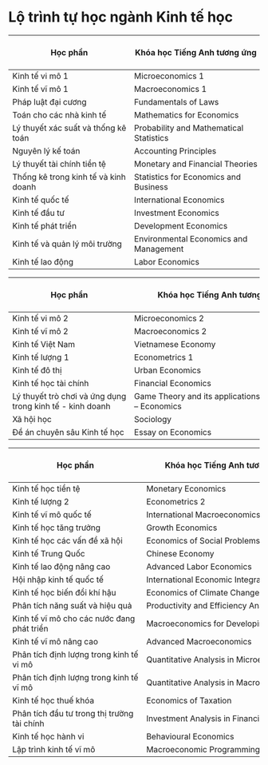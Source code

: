 
# Lộ trình tự học ngành Kinh tế học

| Học phần  | Khóa học Tiếng Anh tương ứng | Tài liệu học |
| --------- | ---------------------------- | ------------ |
| Kinh tế vi mô 1 | Microeconomics 1   |    |
| Kinh tế vĩ mô 1 | Macroeconomics 1   |    |
| Pháp luật đại cương  | Fundamentals of Laws   |    |
| Toán cho các nhà kinh tế | Mathematics for Economics    |    |
| Lý thuyết xác suất và thống kê toán   | Probability and Mathematical Statistics |    |
| Nguyên lý kế toán    | Accounting Principles  |    |
| Lý thuyết tài chính tiền tệ    | Monetary and Financial Theories     |    |
| Thống kê trong kinh tế và kinh doanh  | Statistics for Economics and Business   |    |
| Kinh tế quốc tế | International Economics|    |
| Kinh tế đầu tư  | Investment Economics   |    |
| Kinh tế phát triển   | Development Economics  |    |
| Kinh tế và quản lý môi trường  | Environmental Economics and Management  |    |
| Kinh tế lao động| Labor Economics    |    |


| Học phần  | Khóa học Tiếng Anh tương ứng | Tài liệu học |
| --------- | ---------------------------- | ------------ |
| Kinh tế vi mô 2 | Microeconomics 2   |    |
| Kinh tế vĩ mô 2 | Macroeconomics 2   |    |
| Kinh tế Việt Nam| Vietnamese Economy |    |
| Kinh tế lượng 1 | Econometrics 1|    |
| Kinh tế đô thị  | Urban Economics    |    |
| Kinh tế học tài chính| Financial Economics|    |
| Lý thuyết trò chơi và ứng dụng trong kinh tế - kinh doanh | Game Theory and its applicationsin Business – Economics |    |
| Xã hội học| Sociology     |    |
| Đề án chuyên sâu Kinh tế học   | Essay on Economics |    |


| Học phần  | Khóa học Tiếng Anh tương ứng | Tài liệu học |
| --------- | ---------------------------- | ------------ |
| Kinh tế học tiền tệ  | Monetary Economics |    |
| Kinh tế lượng 2 | Econometrics 2|    |
| Kinh tế vĩ mô quốc tế| International Macroeconomics |    |
| Kinh tế học tăng trưởng  | Growth Economics   |    |
| Kinh tế học các vấn đề xã hội  | Economics of Social Problems |    |
| Kinh tế Trung Quốc   | Chinese Economy    |    |
| Kinh tế lao động nâng cao| Advanced Labor Economics     |    |
| Hội nhập kinh tế quốc tế | International Economic Integration  |    |
| Kinh tế học biến đổi khí hậu   | Economics of Climate Change  |    |
| Phân tích năng suất và hiệu quả| Productivity and Efficiency Analysis|    |
| Kinh tế vĩ mô cho các nước đang phát triển| Macroeconomics for DevelopingCountries  |    |
| Kinh tế vĩ mô nâng cao   | Advanced Macroeconomics|    |
| Phân tích định lượng trong kinh tế vi mô  | Quantitative Analysis in Microeconomics |    |
| Phân tích định lượng trong kinh tế vĩ mô  | Quantitative Analysis in Macroeconomics |    |
| Kinh tế học thuế khóa| Economics of Taxation  |    |
| Phân tích đầu tư trong thị trường tài chính     | Investment Analysis in Financial Markets|    |
| Kinh tế học hành vi  | Behavioural Economics  |    |
| Lập trình kinh tế vĩ mô  | Macroeconomic Programming    |    |

